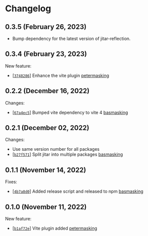 
# Changelog

## 0.3.5 (February 26, 2023)

- Bump dependency for the latest version of jitar-reflection.

## 0.3.4 (February 23, 2023)

New feature:
- \[[`3748286`](https://github.com/MaskingTechnology/jitar/commit/3748286)] Enhance the vite plugin [petermasking](https://github.com/MaskingTechnology/jitar/pull/165)


## 0.2.2 (December 16, 2022)

Changes:
- \[[`67a4ec5`](https://github.com/MaskingTechnology/jitar/commit/67a4ec5)] Bumped vite dependency to vite 4 [basmasking](https://github.com/MaskingTechnology/jitar/pull/95)

## 0.2.1 (December 02, 2022)

Changes:
- Use same version number for all packages
- \[[`b27f571`](https://github.com/MaskingTechnology/jitar/commit/b27f571)] Split jitar into multiple packages [basmasking](https://github.com/MaskingTechnology/jitar/pull/60)

## 0.1.1 (November 14, 2022)

Fixes:
- \[[`4b7a8d0`](https://github.com/MaskingTechnology/jitar/commit/4b7a8d0)] Added release script and released to npm [basmasking](https://github.com/BasMasking)

## 0.1.0 (November 11, 2022)

New feature:
- \[[`b1af72e`](https://github.com/MaskingTechnology/jitar/commit/b1af72e)] Vite plugin added [petermasking](https://github.com/MaskingTechnology/jitar/pull/50)
